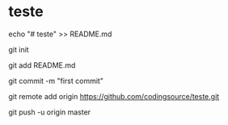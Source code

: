 # teste

 echo "# teste" >> README.md
 
 git init
 
 git add README.md
 
 git commit -m "first commit"
 
 git remote add origin https://github.com/codingsource/teste.git
 
 git push -u origin master
